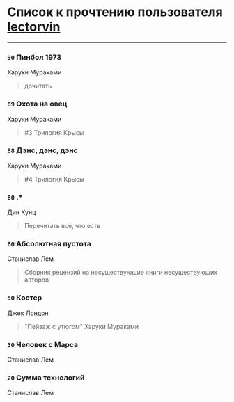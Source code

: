 # Список к прочтению пользователя [lectorvin](https://www.facebook.com/app_scoped_user_id/1006285899405081/)
---

### `90` Пинбол 1973
Харуки Мураками
> дочитать

### `89` Охота на овец
Харуки Мураками
> #3 Трилогия Крысы

### `88` Дэнс, дэнс, дэнс
Харуки Мураками
> #4 Трилогия Крысы

### `80` .*
Дин Кунц
> Перечитать все, что есть

### `60` Абсолютная пустота
Станислав Лем
> Сборник рецензий на несуществующие книги несуществующих авторов

### `50` Костер
Джек Лондон
> "Пейзаж с утюгом" Харуки Мураками

### `30` Человек с Марса
Станислав Лем

### `20` Сумма технологий
Станислав Лем

